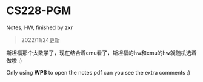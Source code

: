 # CS228-PGM
Notes, HW, finished by zxr

> 2022/11/24更新

斯坦福那个太数学了，现在结合着cmu看了，斯坦福的hw和cmu的hw就随机选着做啦 :)

Only using **WPS** to open the notes pdf can you see the extra comments :)
